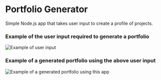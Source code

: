 # Portfolio Generator

Simple Node.js app that takes user input to create a profile of projects.

### Example of the user input required to generate a portfolio
![Example of user input](https://i.imgur.com/vOCpnGe.png)

### Example of a generated portfolio using the above user input
![Example of a generated portfolio using this app](https://i.imgur.com/LbUMdaV.png)


